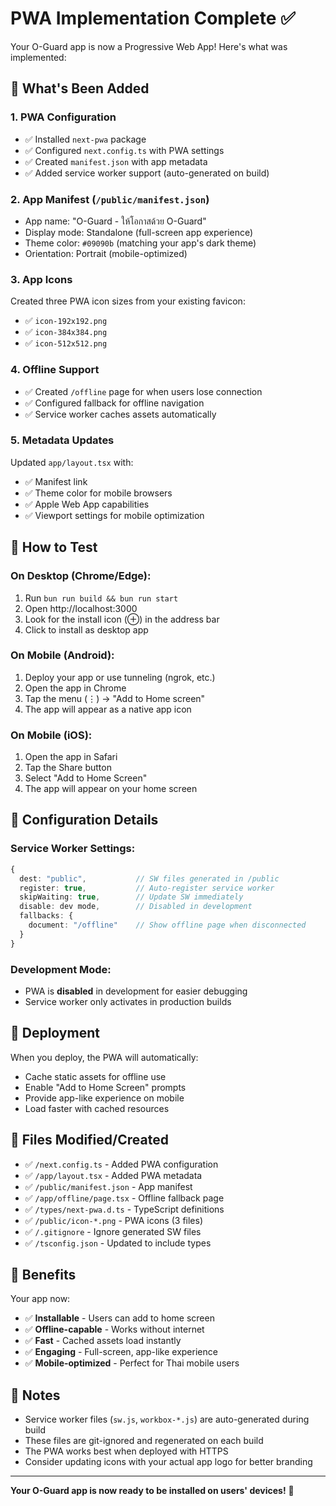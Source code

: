 # PWA Implementation Complete ✅

Your O-Guard app is now a Progressive Web App! Here's what was implemented:

## 🎯 What's Been Added

### 1. **PWA Configuration**

- ✅ Installed `next-pwa` package
- ✅ Configured `next.config.ts` with PWA settings
- ✅ Created `manifest.json` with app metadata
- ✅ Added service worker support (auto-generated on build)

### 2. **App Manifest** (`/public/manifest.json`)

- App name: "O-Guard - ให้โอกาสด้วย O-Guard"
- Display mode: Standalone (full-screen app experience)
- Theme color: `#09090b` (matching your app's dark theme)
- Orientation: Portrait (mobile-optimized)

### 3. **App Icons**

Created three PWA icon sizes from your existing favicon:

- ✅ `icon-192x192.png`
- ✅ `icon-384x384.png`
- ✅ `icon-512x512.png`

### 4. **Offline Support**

- ✅ Created `/offline` page for when users lose connection
- ✅ Configured fallback for offline navigation
- ✅ Service worker caches assets automatically

### 5. **Metadata Updates**

Updated `app/layout.tsx` with:

- ✅ Manifest link
- ✅ Theme color for mobile browsers
- ✅ Apple Web App capabilities
- ✅ Viewport settings for mobile optimization

## 📱 How to Test

### On Desktop (Chrome/Edge):

1. Run `bun run build && bun run start`
2. Open http://localhost:3000
3. Look for the install icon (⊕) in the address bar
4. Click to install as desktop app

### On Mobile (Android):

1. Deploy your app or use tunneling (ngrok, etc.)
2. Open the app in Chrome
3. Tap the menu (⋮) → "Add to Home screen"
4. The app will appear as a native app icon

### On Mobile (iOS):

1. Open the app in Safari
2. Tap the Share button
3. Select "Add to Home Screen"
4. The app will appear on your home screen

## 🔧 Configuration Details

### Service Worker Settings:

```typescript
{
  dest: "public",           // SW files generated in /public
  register: true,           // Auto-register service worker
  skipWaiting: true,        // Update SW immediately
  disable: dev mode,        // Disabled in development
  fallbacks: {
    document: "/offline"    // Show offline page when disconnected
  }
}
```

### Development Mode:

- PWA is **disabled** in development for easier debugging
- Service worker only activates in production builds

## 🚀 Deployment

When you deploy, the PWA will automatically:

- Cache static assets for offline use
- Enable "Add to Home Screen" prompts
- Provide app-like experience on mobile
- Load faster with cached resources

## 📂 Files Modified/Created

- ✅ `/next.config.ts` - Added PWA configuration
- ✅ `/app/layout.tsx` - Added PWA metadata
- ✅ `/public/manifest.json` - App manifest
- ✅ `/app/offline/page.tsx` - Offline fallback page
- ✅ `/types/next-pwa.d.ts` - TypeScript definitions
- ✅ `/public/icon-*.png` - PWA icons (3 files)
- ✅ `/.gitignore` - Ignore generated SW files
- ✅ `/tsconfig.json` - Updated to include types

## 🎉 Benefits

Your app now:

- ✅ **Installable** - Users can add to home screen
- ✅ **Offline-capable** - Works without internet
- ✅ **Fast** - Cached assets load instantly
- ✅ **Engaging** - Full-screen, app-like experience
- ✅ **Mobile-optimized** - Perfect for Thai mobile users

## 📝 Notes

- Service worker files (`sw.js`, `workbox-*.js`) are auto-generated during build
- These files are git-ignored and regenerated on each build
- The PWA works best when deployed with HTTPS
- Consider updating icons with your actual app logo for better branding

---

**Your O-Guard app is now ready to be installed on users' devices!** 🎊
